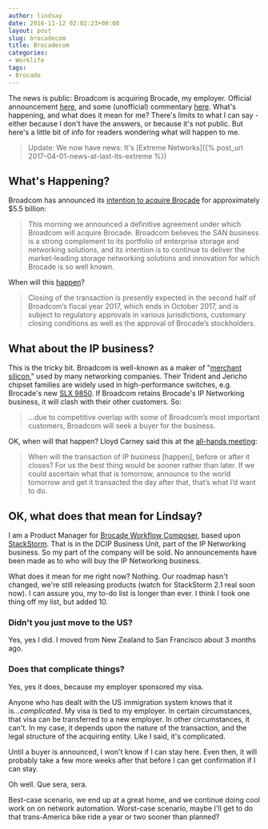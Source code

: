 ```yaml
---
author: lindsay
date: 2016-11-12 02:02:23+00:00
layout: post
slug: brocadecom
title: Brocadecom
categories:
- Worklife
tags:
- Brocade
---
```


The news is public: Broadcom is acquiring Brocade, my employer. Official announcement [here](https://community.brocade.com/t5/Wingspan/Broadcom-to-Acquire-Brocade/ba-p/89520), and some (unofficial) commentary [here](http://packetpushers.net/3-possible-outcomes-brocades-ip-networking-business/). What's happening, and what does it mean for me? There's limits to what I can say - either because I don't have the answers, or because it's not public. But here's a little bit of info for readers wondering what will happen to me.

> Update: We now have news: It's [Extreme Networks]({% post_url 2017-04-01-news-at-last-its-extreme %})

## What's Happening?

Broadcom has announced its [intention to acquire Brocade](http://www.brcd.com/secfiling.cfm?filingID=1193125-16-757296&CIK=1009626) for approximately $5.5 billion:

> This morning we announced a definitive agreement under which Broadcom will acquire Brocade. Broadcom believes the SAN business is a strong complement to its portfolio of enterprise storage and networking solutions, and its intention is to continue to deliver the market-leading storage networking solutions and innovation for which Brocade is so well known.

When will this [happen](http://www.brcd.com/secfiling.cfm?filingID=1193125-16-757296&CIK=1009626)?

> Closing of the transaction is presently expected in the second half of Broadcom’s fiscal year 2017, which ends in October 2017, and is subject to regulatory approvals in various jurisdictions, customary closing conditions as well as the approval of Brocade’s stockholders.

## What about the IP business?

This is the tricky bit. Broadcom is well-known as a maker of "[merchant silicon](http://etherealmind.com/analysis-merchant-custom-silicon/)," used by many networking companies. Their Trident and Jericho chipset families are widely used in high-performance switches, e.g. Brocade's new [SLX 9850](http://www.brocade.com/en/products-services/routers/slx-9850.html). If Broadcom retains Brocade's IP Networking business, it will clash with their other customers. So:

> ...due to competitive overlap with some of Broadcom’s most important customers, Broadcom will seek a buyer for the business.

OK, when will that happen? Lloyd Carney said this at the [all-hands meeting](http://www.brcd.com/secfiling.cfm?filingID=1193125-16-760282&CIK=1009626):

> When will the transaction of IP business [happen], before or after it closes? For us the best thing would be sooner rather than later. If we could ascertain what that is tomorrow, announce to the world tomorrow and get it transacted the day after that, that’s what I’d want to do.

## OK, what does that mean for Lindsay?

I am a Product Manager for [Brocade Workflow Composer](http://www.brocade.com/bwc), based upon [StackStorm](https://stackstorm.com/). That is in the DCIP Business Unit, part of the IP Networking business. So my part of the company will be sold. No announcements have been made as to who will buy the IP Networking business.

What does it mean for me right now? Nothing. Our roadmap hasn't changed, we're still releasing products (watch for StackStorm 2.1 real soon now). I can assure you, my to-do list is longer than ever. I think I took one thing off my list, but added 10.

### Didn't you just move to the US?

Yes, yes I did. I moved from New Zealand to San Francisco about 3 months ago.

### Does that complicate things?

Yes, yes it does, because my employer sponsored my visa.

Anyone who has dealt with the US immigration system knows that it is..._complicated_. My visa is tied to my employer. In certain circumstances, that visa can be transferred to a new employer. In other circumstances, it can't. In my case, it depends upon the nature of the transaction, and the legal structure of the acquiring entity. Like I said, it's complicated.

Until a buyer is announced, I won't know if I can stay here. Even then, it will probably take a few more weeks after that before I can get confirmation if I can stay.

Oh well. Que sera, sera.

Best-case scenario, we end up at a great home, and we continue doing cool work on on network automation. Worst-case scenario, maybe I'll get to do that trans-America bike ride a year or two sooner than planned?
